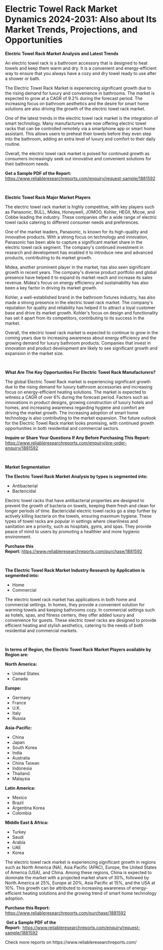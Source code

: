 <p><h1>Electric Towel Rack Market Dynamics 2024-2031: Also about Its Market Trends, Projections, and Opportunities</h1></p><p><strong>Electric Towel Rack Market Analysis and Latest Trends</strong></p>
<p><p>An electric towel rack is a bathroom accessory that is designed to heat towels and keep them warm and dry. It is a convenient and energy-efficient way to ensure that you always have a cozy and dry towel ready to use after a shower or bath.</p><p>The Electric Towel Rack Market is experiencing significant growth due to the rising demand for luxury and convenience in bathrooms. The market is expected to grow at a CAGR of 9.2% during the forecast period. The increasing focus on bathroom aesthetics and the desire for smart home solutions are also driving the growth of the electric towel rack market.</p><p>One of the latest trends in the electric towel rack market is the integration of smart technology. Many manufacturers are now offering electric towel racks that can be controlled remotely via a smartphone app or smart home assistant. This allows users to preheat their towels before they even step into the bathroom, adding an extra level of luxury and comfort to their daily routine.</p><p>Overall, the electric towel rack market is poised for continued growth as consumers increasingly seek out innovative and convenient solutions for their bathroom needs.</p></p>
<p><strong>Get a Sample PDF of the Report:&nbsp;</strong> <a href="https://www.reliableresearchreports.com/enquiry/request-sample/1881592">https://www.reliableresearchreports.com/enquiry/request-sample/1881592</a></p>
<p>&nbsp;</p>
<p><strong>Electric Towel Rack Major Market Players</strong></p>
<p><p>The electric towel rack market is highly competitive, with key players such as Panasonic, BULL, Midea, Honeywell, JOMOO, Kohler, HEGII, Micoe, and Cobbe leading the industry. These companies offer a wide range of electric towel racks catering to different consumer needs and preferences.</p><p>One of the market leaders, Panasonic, is known for its high-quality and innovative products. With a strong focus on technology and innovation, Panasonic has been able to capture a significant market share in the electric towel rack segment. The company's continued investment in research and development has enabled it to introduce new and advanced products, contributing to its market growth.</p><p>Midea, another prominent player in the market, has also seen significant growth in recent years. The company's diverse product portfolio and global presence have helped it to expand its market reach and increase its sales revenue. Midea's focus on energy efficiency and sustainability has also been a key factor in driving its market growth.</p><p>Kohler, a well-established brand in the bathroom fixtures industry, has also made a strong presence in the electric towel rack market. The company's reputation for quality and reliability has helped it to attract a loyal customer base and drive its market growth. Kohler's focus on design and functionality has set it apart from its competitors, contributing to its success in the market.</p><p>Overall, the electric towel rack market is expected to continue to grow in the coming years due to increasing awareness about energy efficiency and the growing demand for luxury bathroom products. Companies that invest in innovation and product development are likely to see significant growth and expansion in the market size.</p></p>
<p>&nbsp;</p>
<p><strong>What Are The Key Opportunities For Electric Towel Rack Manufacturers?</strong></p>
<p><p>The global Electric Towel Rack market is experiencing significant growth due to the rising demand for luxury bathroom accessories and increasing focus on energy-efficient heating solutions. The market is expected to witness a CAGR of over 6% during the forecast period. Factors such as innovations in product designs, growing construction of luxury hotels and homes, and increasing awareness regarding hygiene and comfort are driving the market growth. The increasing adoption of smart home technology is also contributing to the market expansion. The future outlook for the Electric Towel Rack market looks promising, with continued growth opportunities in both residential and commercial sectors.</p></p>
<p><strong>Inquire or Share Your Questions If Any Before Purchasing This Report:</strong> <a href="https://www.reliableresearchreports.com/enquiry/pre-order-enquiry/1881592">https://www.reliableresearchreports.com/enquiry/pre-order-enquiry/1881592</a></p>
<p>&nbsp;</p>
<p><strong>Market Segmentation</strong></p>
<p><strong>The Electric Towel Rack Market Analysis by types is segmented into:</strong></p>
<p><ul><li>Antibacterial</li><li>Bactericidal</li></ul></p>
<p><p>Electric towel racks that have antibacterial properties are designed to prevent the growth of bacteria on towels, keeping them fresh and clean for longer periods of time. Bactericidal electric towel racks go a step further by actively killing bacteria on the towels, ensuring maximum hygiene. These types of towel racks are popular in settings where cleanliness and sanitation are a priority, such as hospitals, gyms, and spas. They provide peace of mind to users by promoting a healthier and more hygienic environment.</p></p>
<p><strong>Purchase this Report:&nbsp;</strong><a href="https://www.reliableresearchreports.com/purchase/1881592">https://www.reliableresearchreports.com/purchase/1881592</a></p>
<p>&nbsp;</p>
<p><strong>The Electric Towel Rack Market Industry Research by Application is segmented into:</strong></p>
<p><ul><li>Home</li><li>Commercial</li></ul></p>
<p><p>The electric towel rack market has applications in both home and commercial settings. In homes, they provide a convenient solution for warming towels and keeping bathrooms cozy. In commercial settings such as hotels, spas, and fitness centers, they offer added luxury and convenience for guests. These electric towel racks are designed to provide efficient heating and stylish aesthetics, catering to the needs of both residential and commercial markets.</p></p>
<p>&nbsp;</p>
<p><strong>In terms of Region, the Electric Towel Rack Market Players available by Region are:</strong></p>
<p>
    <p> <strong> North America: </strong>
        <ul>
            <li>United States</li>
            <li>Canada</li>
        </ul>
        </p> 
    <p> <strong> Europe: </strong>
        <ul>
            <li>Germany</li>
            <li>France</li>
            <li>U.K.</li>
            <li>Italy</li>
            <li>Russia</li>
        </ul>
        </p> 
    <p> <strong> Asia-Pacific: </strong>
        <ul>
            <li>China</li>
            <li>Japan</li>
            <li>South Korea</li>
            <li>India</li>
            <li>Australia</li>
            <li>China Taiwan</li>
            <li>Indonesia</li>
            <li>Thailand</li>
            <li>Malaysia</li>
        </ul>
        </p> 
    <p> <strong> Latin America: </strong>
        <ul>
            <li>Mexico</li>
            <li>Brazil</li>
            <li>Argentina Korea</li>
            <li>Colombia</li>
        </ul>
        </p> 
    <p> <strong> Middle East & Africa: </strong>
        <ul>
            <li>Turkey</li>
            <li>Saudi</li>
            <li>Arabia</li>
            <li>UAE</li>
            <li>Korea</li>
        </ul>
    </p>
    </p>
<p><p>The electric towel rack market is experiencing significant growth in regions such as North America (NA), Asia Pacific (APAC), Europe, the United States of America (USA), and China. Among these regions, China is expected to dominate the market with a projected market share of 30%, followed by North America at 25%, Europe at 20%, Asia Pacific at 15%, and the USA at 10%. This growth can be attributed to increasing awareness of energy-efficient heating solutions and the growing trend of smart home technology adoption.</p></p>
<p><strong>Purchase this Report: </strong><a href="https://www.reliableresearchreports.com/purchase/1881592">https://www.reliableresearchreports.com/purchase/1881592</a></p>
<p>&nbsp;<strong>Get a Sample PDF of the Report:&nbsp;&nbsp;</strong><a href="https://www.reliableresearchreports.com/enquiry/request-sample/1881592">https://www.reliableresearchreports.com/enquiry/request-sample/1881592</a></p>
<p><strong></strong></p>
<p>Check more reports on https://www.reliableresearchreports.com/</p>